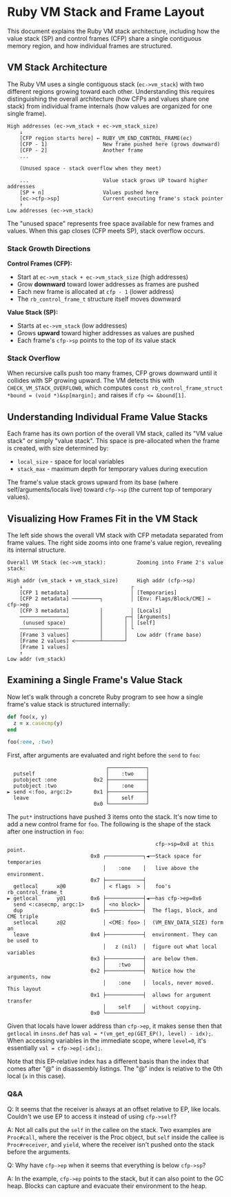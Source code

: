 # Ruby VM Stack and Frame Layout

This document explains the Ruby VM stack architecture, including how the value
stack (SP) and control frames (CFP) share a single contiguous memory region,
and how individual frames are structured.

## VM Stack Architecture

The Ruby VM uses a single contiguous stack (`ec->vm_stack`) with two different
regions growing toward each other. Understanding this requires distinguishing
the overall architecture (how CFPs and values share one stack) from individual
frame internals (how values are organized for one single frame).

```text
High addresses (ec->vm_stack + ec->vm_stack_size)
    ↓
    [CFP region starts here] ← RUBY_VM_END_CONTROL_FRAME(ec)
    [CFP - 1]                  New frame pushed here (grows downward)
    [CFP - 2]                  Another frame
    ...

    (Unused space - stack overflow when they meet)

    ...                        Value stack grows UP toward higher addresses
    [SP + n]                   Values pushed here
    [ec->cfp->sp]              Current executing frame's stack pointer
    ↑
Low addresses (ec->vm_stack)
```

The "unused space" represents free space available for new frames and values. When this gap closes (CFP meets SP), stack overflow occurs.

### Stack Growth Directions

**Control Frames (CFP):**

- Start at `ec->vm_stack + ec->vm_stack_size` (high addresses)
- Grow **downward** toward lower addresses as frames are pushed
- Each new frame is allocated at `cfp - 1` (lower address)
- The `rb_control_frame_t` structure itself moves downward

**Value Stack (SP):**

- Starts at `ec->vm_stack` (low addresses)
- Grows **upward** toward higher addresses as values are pushed
- Each frame's `cfp->sp` points to the top of its value stack

### Stack Overflow

When recursive calls push too many frames, CFP grows downward until it collides
with SP growing upward. The VM detects this with `CHECK_VM_STACK_OVERFLOW0`,
which computes `const rb_control_frame_struct *bound = (void *)&sp[margin];`
and raises if `cfp <= &bound[1]`.

## Understanding Individual Frame Value Stacks

Each frame has its own portion of the overall VM stack, called its "VM value stack"
or simply "value stack". This space is pre-allocated when the frame is created,
with size determined by:

- `local_size` - space for local variables
- `stack_max` - maximum depth for temporary values during execution

The frame's value stack grows upward from its base (where self/arguments/locals
live) toward `cfp->sp` (the current top of temporary values).

## Visualizing How Frames Fit in the VM Stack

The left side shows the overall VM stack with CFP metadata separated from frame
values. The right side zooms into one frame's value region, revealing its internal
structure.

```text
Overall VM Stack (ec->vm_stack):          Zooming into Frame 2's value stack:

High addr (vm_stack + vm_stack_size)      High addr (cfp->sp)
    ↓                                   ┌
    [CFP 1 metadata]                    │ [Temporaries]
    [CFP 2 metadata] ─────────┐         │ [Env: Flags/Block/CME] ← cfp->ep
    [CFP 3 metadata]          │         │ [Locals]
    ────────────────          │       ┌─┤ [Arguments]
     (unused space)           │       │ │ [self]
    ────────────────          │       │ └
    [Frame 3 values]          │       │   Low addr (frame base)
    [Frame 2 values] <────────┴───────┘
    [Frame 1 values]
    ↑
Low addr (vm_stack)
```

## Examining a Single Frame's Value Stack

Now let's walk through a concrete Ruby program to see how a single frame's
value stack is structured internally:

```ruby
def foo(x, y)
  z = x.casecmp(y)
end

foo(:one, :two)
```

First, after arguments are evaluated and right before the `send` to `foo`:

```text
                                ┌────────────┐
  putself                       │    :two    │
  putobject :one            0x2 ├────────────┤
  putobject :two                │    :one    │
► send <:foo, argc:2>       0x1 ├────────────┤
  leave                         │    self    │
                            0x0 └────────────┘
```

The `put*` instructions have pushed 3 items onto the stack. It's now time to
add a new control frame for `foo`. The following is the shape of the stack
after one instruction in `foo`:

```text
                                                cfp->sp=0x8 at this point.
                           0x8 ┌────────────┐◄──Stack space for temporaries
                               │    :one    │   live above the environment.
                           0x7 ├────────────┤
  getlocal      x@0            │ < flags  > │   foo's rb_control_frame_t
► getlocal      y@1        0x6 ├────────────┤◄──has cfp->ep=0x6
  send <:casecmp, argc:1>      │ <no block> │
  dup                      0x5 ├────────────┤  The flags, block, and CME triple
  setlocal      z@2            │ <CME: foo> │  (VM_ENV_DATA_SIZE) form an
  leave                    0x4 ├────────────┤  environment. They can be used to
                               │   z (nil)  │  figure out what local variables
                           0x3 ├────────────┤  are below them.
                               │    :two    │
                           0x2 ├────────────┤  Notice how the arguments, now
                               │    :one    │  locals, never moved. This layout
                           0x1 ├────────────┤  allows for argument transfer
                               │    self    │  without copying.
                           0x0 └────────────┘
```

Given that locals have lower address than `cfp->ep`, it makes sense then that
`getlocal` in `insns.def` has `val = *(vm_get_ep(GET_EP(), level) - idx);`.
When accessing variables in the immediate scope, where `level=0`, it's
essentially `val = cfp->ep[-idx];`.

Note that this EP-relative index has a different basis than the index that comes
after "@" in disassembly listings. The "@" index is relative to the 0th local
(`x` in this case).

### Q&A

Q: It seems that the receiver is always at an offset relative to EP,
   like locals. Couldn't we use EP to access it instead of using `cfp->self`?

A: Not all calls put the `self` in the callee on the stack. Two
   examples are `Proc#call`, where the receiver is the Proc object, but `self`
   inside the callee is `Proc#receiver`, and `yield`, where the receiver isn't
   pushed onto the stack before the arguments.

Q: Why have `cfp->ep` when it seems that everything is below `cfp->sp`?

A: In the example, `cfp->ep` points to the stack, but it can also point to the
   GC heap. Blocks can capture and evacuate their environment to the heap.
